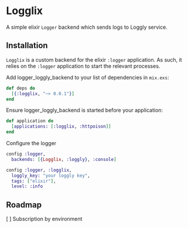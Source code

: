 Logglix
=================

A simple elixir `Logger` backend which sends logs to Loggly service.

## Installation

`Logglix` is a custom backend for the elixir `:logger` application. As
such, it relies on the `:logger` application to start the relevant processes.


Add logger_loggly_backend to your list of dependencies in `mix.exs`:
```elixir
def deps do
  [{:logglix, "~> 0.0.1"}]
end
```

Ensure logger_loggly_backend is started before your application:
```elixir
def application do
  [applications: [:logglix, :httpoison]]
end
```

Configure the logger
```elixir
config :logger,
  backends: [{Logglix, :loggly}, :console]

config :logger, :logglix,
  loggly_key: "your loggly key",
  tags: ["elixir"],
  level: :info
```


## Roadmap

[  ] Subscription by environment
